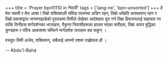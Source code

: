 +++
title = 'Prayer bpn11110 in नेपाली'
tags = ['lang-ne', 'bpn-unsorted']
+++
हे मेरा स्वामी र मेरा आशा ! तिम्रो शक्तिशाली संविदा पालनमा अडिग रहन, तिम्रो धर्मप्रति आस्थावान् रहन र तिम्रो प्रकाशद्वारा जगमगाइरहेको पुस्तकमा तिमीले लेखेका आदेशहरू पूरा गर्न तिम्रा प्रियजनलाई सहायता गर ताकि तिनीहरू मार्गदर्शनका ध्वजाहरू, वैकुण्ठ निवासीहरूका हातमा भएका बत्तीहरू, तिम्रा अपार बुद्धिका कुण्डहरू र पवित्र आकाशमा चम्किने मार्गदर्शक ताराहरू बन्न सकून् । 

वस्तुतः तिमी अजेय, शक्तिमान्, सबैलाई आफ्नो वशमा राख्नेवाला हौ ।

-- Abdu'l-Bahá
